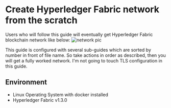 # Create Hyperledger Fabric network from the scratch
Users who will follow this guide will eventually get Hyperledger Fabric blockchain network like below:
![network pic](https://hyperledger-fabric.readthedocs.io/en/release-1.3/_images/network.diagram.1.png "Target network")

This guide is configured with several sub-guides which are sorted by number in front of file name. So take actions in order as described, then you will get a fully worked network. 
I'm not going to touch TLS configuration in this guide.

## Environment
 - Linux Operating System with docker installed
 - Hyperledger Fabric v1.3.0
